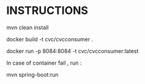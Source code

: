 # INSTRUCTIONS

mvn clean install

docker build -t cvc/cvcconsumer .

docker run -p 8084:8084 -t cvc/cvcconsumer:latest

In case of container fail , run :

mvn spring-boot:run
